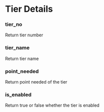 # Tier Details

### tier\_no

Return tier number



### tier\_name

Return tier name



### point\_needed

Return point needed of the tier



### is\_enabled

Return true or false whether the tier is enabled

